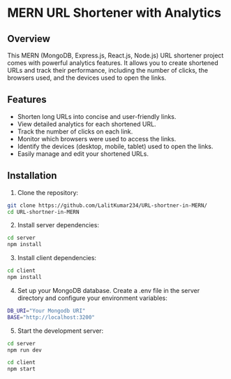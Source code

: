 # MERN URL Shortener with Analytics

## Overview

This MERN (MongoDB, Express.js, React.js, Node.js) URL shortener project comes with powerful analytics features. It allows you to create shortened URLs and track their performance, including the number of clicks, the browsers used, and the devices used to open the links.

## Features

- Shorten long URLs into concise and user-friendly links.
- View detailed analytics for each shortened URL.
- Track the number of clicks on each link.
- Monitor which browsers were used to access the links.
- Identify the devices (desktop, mobile, tablet) used to open the links.
- Easily manage and edit your shortened URLs.

## Installation

1. Clone the repository:

```bash
git clone https://github.com/LalitKumar234/URL-shortner-in-MERN/
cd URL-shortner-in-MERN
```

2. Install server dependencies:

```bash
cd server
npm install
```
3. Install client dependencies:

```bash
cd client
npm install
  ```
4. Set up your MongoDB database.
Create a .env file in the server directory and configure your environment variables:

```bash
DB_URI="Your Mongodb URI"
BASE="http://localhost:3200"
```

5. Start the development server:

```bash
cd server
npm run dev
```

```bash
cd client
npm start
```


